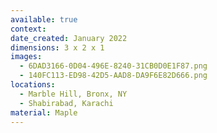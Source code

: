 ```yaml
---
available: true
context:
date_created: January 2022
dimensions: 3 x 2 x 1
images:
  - 6DAD3166-0D04-496E-8240-31CB0D0E1F87.png
  - 140FC113-ED98-42D5-AAD8-DA9F6E82D666.png
locations:
  - Marble Hill, Bronx, NY
  - Shabirabad, Karachi
material: Maple
---
```

